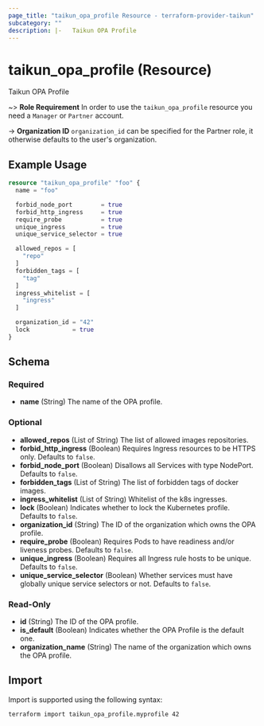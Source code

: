 ```yaml
---
page_title: "taikun_opa_profile Resource - terraform-provider-taikun"
subcategory: ""
description: |-   Taikun OPA Profile
---
```


# taikun_opa_profile (Resource)

Taikun OPA Profile

~> **Role Requirement** In order to use the `taikun_opa_profile` resource you need a `Manager` or `Partner` account.

-> **Organization ID** `organization_id` can be specified for the Partner role, it otherwise defaults to the user's organization.

## Example Usage

```terraform
resource "taikun_opa_profile" "foo" {
  name = "foo"

  forbid_node_port        = true
  forbid_http_ingress     = true
  require_probe           = true
  unique_ingress          = true
  unique_service_selector = true

  allowed_repos = [
    "repo"
  ]
  forbidden_tags = [
    "tag"
  ]
  ingress_whitelist = [
    "ingress"
  ]

  organization_id = "42"
  lock            = true
}
```

<!-- schema generated by tfplugindocs -->
## Schema

### Required

- **name** (String) The name of the OPA profile.

### Optional

- **allowed_repos** (List of String) The list of allowed images repositories.
- **forbid_http_ingress** (Boolean) Requires Ingress resources to be HTTPS only. Defaults to `false`.
- **forbid_node_port** (Boolean) Disallows all Services with type NodePort. Defaults to `false`.
- **forbidden_tags** (List of String) The list of forbidden tags of docker images.
- **ingress_whitelist** (List of String) Whitelist of the k8s ingresses.
- **lock** (Boolean) Indicates whether to lock the Kubernetes profile. Defaults to `false`.
- **organization_id** (String) The ID of the organization which owns the OPA profile.
- **require_probe** (Boolean) Requires Pods to have readiness and/or liveness probes. Defaults to `false`.
- **unique_ingress** (Boolean) Requires all Ingress rule hosts to be unique. Defaults to `false`.
- **unique_service_selector** (Boolean) Whether services must have globally unique service selectors or not. Defaults to `false`.

### Read-Only

- **id** (String) The ID of the OPA profile.
- **is_default** (Boolean) Indicates whether the OPA Profile is the default one.
- **organization_name** (String) The name of the organization which owns the OPA profile.

## Import

Import is supported using the following syntax:

```shell
terraform import taikun_opa_profile.myprofile 42
```
